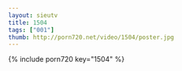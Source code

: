 ```yaml
--- 
layout: sieutv
title: 1504
tags: ["001"]
thumb: http://porn720.net/video/1504/poster.jpg
---
```

{% include porn720 key="1504" %} 
